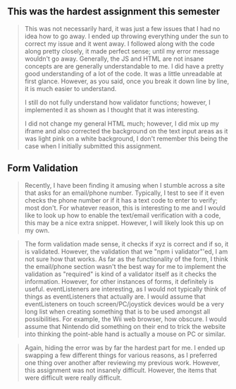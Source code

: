 ## This was the hardest assignment this semester ##
> This was not necessarily hard, it was just a few issues that I had no idea how to go away. I ended up throwing everything under the sun to correct my issue and it went away. I followed along with the code along pretty closely, it made perfect sense; until my error message wouldn't go away.
> Generally, the JS and HTML are not insane concepts are are generally understandable to me. I did have a pretty good understanding of a lot of the code. It was a little unreadable at first glance. However, as you said, once you break it down line by line, it is much easier to understand.
>
> I still do not fully understand how validator functions; however, I implemented it as shown as I thought that it was interesting.
>
> I did not change my general HTML much; however, I did mix up my iframe and also corrected the background on the text input areas as it was light pink on a white background, I don't remember this being the case when I initially submitted this assignment.

## Form Validation ##
> Recently, I have been finding it amusing when I stumble across a site that asks for an email/phone number. Typically, I test to see if it even checks the phone number or if it has a text code to enter to verify; most don't. For whatever reason, this is interesting to me and I would like
> to look up how to enable the text/email verification with a code, this may be a nice extra snippet. However, I will likely look this up on my own.

> The form validation made sense, it checks if xyz is correct and if so, it is validated. However, the validation that we "npm i validator"'ed, I am not sure how that works. As far as the functionality of the form, I think the email/phone section wasn't the best way for me to implement the
> validation as "required" is kind of a validator itself as it checks the information. However, for other instances of forms, it definitely is useful. eventListeners are interesting, as I would not typically think of things as eventListeners that actually are. I would assume that eventListeners
> on touch screen/PC/joystick devices would be a very long list when creating something that is to be used amongst all possibilities. For example, the Wii web browser, how obscure. I would assume that Nintendo did something on their end to trick the website into thinking the point-able hand is
> actually a mouse on PC or similar.

> Again, hiding the error was by far the hardest part for me. I ended up swapping a few different things for various reasons, as I preferred one thing over another after reviewing my previous work. However, this assignment was not insanely difficult. However, the items that were difficult were
> really difficult.
